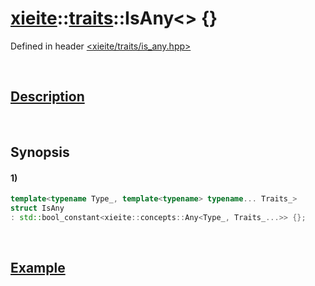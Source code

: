# [xieite](../../xieite.md)\:\:[traits](../../traits.md)\:\:IsAny\<\> \{\}
Defined in header [<xieite/traits/is_any.hpp>](../../../include/xieite/traits/is_any.hpp)

&nbsp;

## [Description](../concepts/any.md#Description)

&nbsp;

## Synopsis
#### 1)
```cpp
template<typename Type_, template<typename> typename... Traits_>
struct IsAny
: std::bool_constant<xieite::concepts::Any<Type_, Traits_...>> {};
```

&nbsp;

## [Example](../concepts/any.md#Example)
